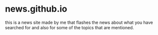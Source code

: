 # news.github.io
this is a news site made by me that flashes the news about what you have searched for and also for some of the topics that are mentioned.
